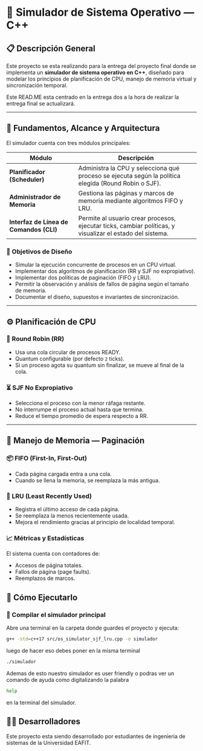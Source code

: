 # 🧠 Simulador de Sistema Operativo — C++

## 📋 Descripción General

Este proyecto se esta realizando para la entrega del proyecto final donde se implementa un **simulador de sistema operativo en C++**, diseñado para modelar los principios de planificación de CPU, manejo de memoria virtual y sincronización temporal.

Este READ.ME esta centrado en la entrega dos a la hora de realizar la entrega final se actualizará.

---

## 🧩 Fundamentos, Alcance y Arquitectura

El simulador cuenta con tres módulos principales:

| Módulo | Descripción |
|--------|-------------|
| **Planificador (Scheduler)** | Administra la CPU y selecciona qué proceso se ejecuta según la política elegida (Round Robin o SJF). |
| **Administrador de Memoria** | Gestiona las páginas y marcos de memoria mediante algoritmos FIFO y LRU. |
| **Interfaz de Línea de Comandos (CLI)** | Permite al usuario crear procesos, ejecutar ticks, cambiar políticas, y visualizar el estado del sistema. |

### 🎯 Objetivos de Diseño

- Simular la ejecución concurrente de procesos en un CPU virtual.  
- Implementar dos algoritmos de planificación (RR y SJF no expropiativo).  
- Implementar dos políticas de paginación (FIFO y LRU).  
- Permitir la observación y análisis de fallos de página según el tamaño de memoria.  
- Documentar el diseño, supuestos e invariantes de sincronización.

---

## ⚙️ Planificación de CPU

### 🔁 Round Robin (RR)
- Usa una cola circular de procesos READY.
- Quantum configurable (por defecto `2` ticks).
- Si un proceso agota su quantum sin finalizar, se mueve al final de la cola.

### ⏳ SJF No Expropiativo
- Selecciona el proceso con la menor ráfaga restante.
- No interrumpe el proceso actual hasta que termina.
- Reduce el tiempo promedio de espera respecto a RR.



---

## 🧠 Manejo de Memoria — Paginación

### 📦 FIFO (First-In, First-Out)
- Cada página cargada entra a una cola.
- Cuando se llena la memoria, se reemplaza la más antigua.

### 🔄 LRU (Least Recently Used)
- Registra el último acceso de cada página.
- Se reemplaza la menos recientemente usada.
- Mejora el rendimiento gracias al principio de localidad temporal.

### 📈 Métricas y Estadísticas
El sistema cuenta con contadores de:
- Accesos de página totales.
- Fallos de página (page faults).
- Reemplazos de marcos.

## 🚀 Cómo Ejecutarlo

### 🔧  Compilar el simulador principal

Abre una terminal en la carpeta donde guardes el  proyecto y ejecuta:

```bash
g++ -std=c++17 src/os_simulator_sjf_lru.cpp -o simulador
```
luego de hacer eso debes poner en la misma terminal 
```bash
./simulador
```
Ademas de esto nuestro simulador es user friendly o podras ver un comando de ayuda como digitalizando la palabra 
```bash
help
```
en la terminal del simulador.


## 👨‍💻 Desarrolladores
Este proyecto esta siendo desarrollado por estudiantes de ingenieria de sistemas de la Universidad EAFIT.

